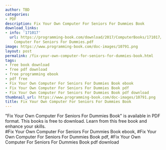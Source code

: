 ```yaml
---
author: TBD
categories:
- PDF
description: Fix Your Own Computer For Seniors For Dummies Book
download_links:
- info: '171017'
  url: https://programming-book.com/download/2017/ComputerBooks/171017/Fix Your Own
    Computer For Seniors For Dummies.pdf
image: https://www.programming-book.com/doc-images/10791.png
layout: post
permalink: /fix-your-own-computer-for-seniors-for-dummies-book.html
tags:
- free book download
- free pdf download
- free programming ebook
- pdf free
- Fix Your Own Computer For Seniors For Dummies Book ebook
- Fix Your Own Computer For Seniors For Dummies Book pdf
- Fix Your Own Computer For Seniors For Dummies Book pdf download
thumbnail_url: https://www.programming-book.com/doc-images/10791.png
title: Fix Your Own Computer For Seniors For Dummies Book
---
```


 
<div class="item-desc text-justify">
  "Fix Your Own Computer For Seniors For Dummies Book" is available in PDF format. This books is free to download. Learn from this free book and enhance your skills.
  <br>
  #Fix Your Own Computer For Seniors For Dummies Book ebook, #Fix Your Own Computer For Seniors For Dummies Book pdf, #Fix Your Own Computer For Seniors For Dummies Book pdf download
</div>